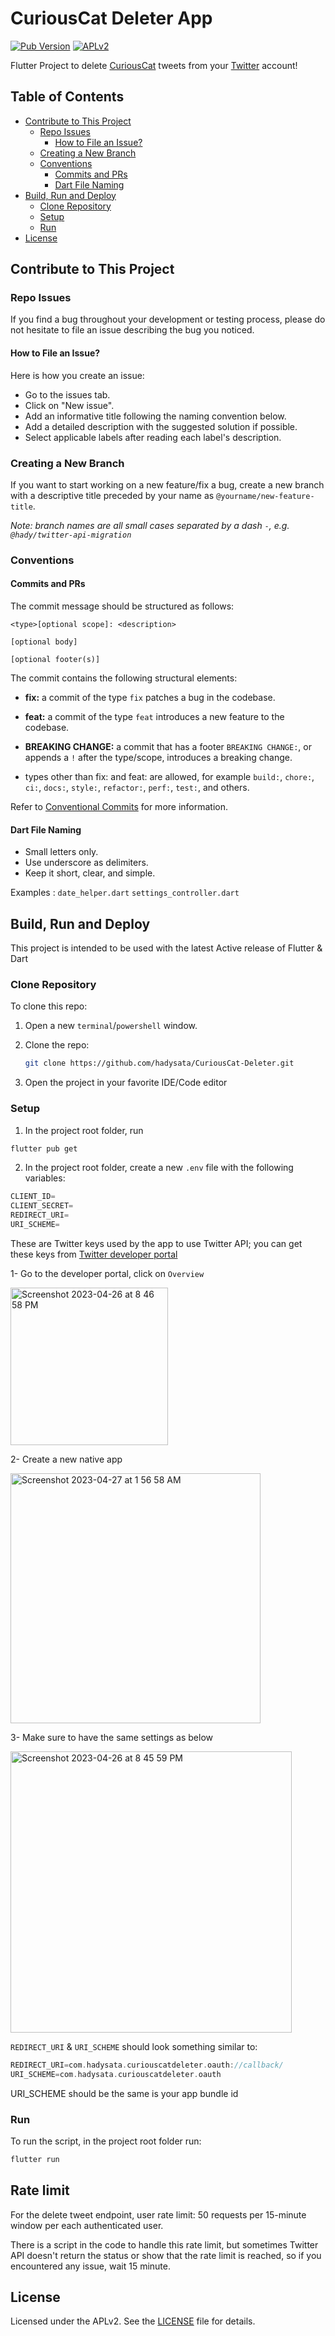 # CuriousCat Deleter App

[![Pub Version](https://img.shields.io/pub/v/badges?color=blueviolet)](https://pub.dev/packages/badges)
[![APLv2][license-badge]][license]


Flutter Project to delete [CuriousCat] tweets from your [Twitter] account!


## Table of Contents
- [Contribute to This Project](#contribute-to-this-project)
  * [Repo Issues](#repo-issues)
    + [How to File an Issue?](#how-to-file-an-issue-)
  * [Creating a New Branch](#creating-a-new-branch)
  * [Conventions](#conventions)
    + [Commits and PRs](#commits-and-prs)
    + [Dart File Naming](#dart-file-naming)
- [Build, Run and Deploy](#build-run-and-deploy)
  * [Clone Repository](#clone-repository)
  * [Setup](#setup)
  * [Run](#run)
- [License](#license)


## Contribute to This Project

### Repo Issues

If you find a bug throughout your development or testing process, please do not hesitate to file an issue describing the bug you noticed.

#### How to File an Issue?

Here is how you create an issue:

- Go to the issues tab.
- Click on "New issue".
- Add an informative title following the naming convention below.
- Add a detailed description with the suggested solution if possible.
- Select applicable labels after reading each label's description.

### Creating a New Branch

If you want to start working on a new feature/fix a bug, create a new branch with a descriptive title preceded by your name as `@yourname/new-feature-title`.

_Note: branch names are all small cases separated by a dash `-`, e.g. `@hady/twitter-api-migration`_

### Conventions

#### Commits and PRs

The commit message should be structured as follows:

```
<type>[optional scope]: <description>

[optional body]

[optional footer(s)]
```

The commit contains the following structural elements:

- **fix:** a commit of the type `fix` patches a bug in the codebase.

- **feat:** a commit of the type `feat` introduces a new feature to the codebase.

- **BREAKING CHANGE:** a commit that has a footer `BREAKING CHANGE:`, or appends a `!` after the type/scope, introduces a breaking change.

- types other than fix: and feat: are allowed, for example `build:`, `chore:`, `ci:`, `docs:`, `style:`, `refactor:`, `perf:`, `test:`, and others.

Refer to [Conventional Commits](https://www.conventionalcommits.org/en/v1.0.0/) for more information.

#### Dart File Naming

- Small letters only.
- Use underscore as delimiters.
- Keep it short, clear, and simple.

Examples :
`date_helper.dart`
`settings_controller.dart`

## Build, Run and Deploy

This project is intended to be used with the latest Active release of Flutter & Dart

### Clone Repository

To clone this repo:

1. Open a new `terminal`/`powershell` window.
2. Clone the repo:
   ```bash
   git clone https://github.com/hadysata/CuriousCat-Deleter.git
   ```
   
3. Open the project in your favorite IDE/Code editor

### Setup

1. In the project root folder, run 
```bash
flutter pub get
```

2. In the project root folder, create a new `.env` file with the following variables:

```Dart
CLIENT_ID=
CLIENT_SECRET=
REDIRECT_URI=
URI_SCHEME=
```

These are Twitter keys used by the app to use Twitter API; you can get these keys from [Twitter developer portal](https://developer.twitter.com/en/portal/)

1- Go to the developer portal, click on `Overview`

<img width="252" alt="Screenshot 2023-04-26 at 8 46 58 PM" src="https://user-images.githubusercontent.com/40350360/234719866-dd9ae0e1-c69a-490d-8898-dfd284c9296c.png">

2- Create a new native app

<img width="400" alt="Screenshot 2023-04-27 at 1 56 58 AM" src="https://user-images.githubusercontent.com/40350360/234720141-2ea1bedb-0732-4d24-95a1-2587d0917a0b.png">

3- Make sure to have the same settings as below

<img height="450" alt="Screenshot 2023-04-26 at 8 45 59 PM" src="https://user-images.githubusercontent.com/40350360/234719950-9f5546e2-5515-411d-b996-c81559a4206b.png">


`REDIRECT_URI` & `URI_SCHEME` should look something similar to:
```Dart
REDIRECT_URI=com.hadysata.curiouscatdeleter.oauth://callback/
URI_SCHEME=com.hadysata.curiouscatdeleter.oauth
```

URI_SCHEME should be the same is your app bundle id

### Run
To run the script, in the project root folder run:

```bash
flutter run
```

## Rate limit
For the delete tweet endpoint, user rate limit: 50 requests per 15-minute window per each authenticated user.

There is a script in the code to handle this rate limit, but sometimes Twitter API doesn't return the status or show that the rate limit is reached, so if you encountered any issue, wait 15 minute.

## License

Licensed under the APLv2. See the [LICENSE] file for details.


[license-badge]: https://img.shields.io/badge/license-APLv2-blue.svg
[LICENSE]: https://github.com/hadysata/CuriousCat-Deleter/blob/main/LICENSE

[CuriousCat]: https://curiouscat.live/
[Twitter]: https://twitter.com/
